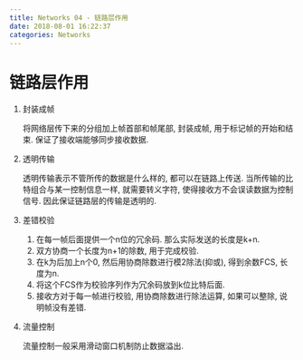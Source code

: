 ```yaml
---
title: Networks 04 - 链路层作用
date: 2018-08-01 16:22:37
categories: Networks
---
```

# 链路层作用

<!--more-->

1. 封装成帧
   
   将网络层传下来的分组加上帧首部和帧尾部, 封装成帧, 用于标记帧的开始和结束. 保证了接收端能够同步接收数据.

2. 透明传输

    透明传输表示不管所传的数据是什么样的, 都可以在链路上传送. 当所传输的比特组合与某一控制信息一样, 就需要转义字符, 使得接收方不会误读数据为控制信号. 因此保证链路层的传输是透明的.

3. 差错校验

    1. 在每一帧后面提供一个n位的冗余码. 那么实际发送的长度是k+n.
    2. 双方协商一个长度为n+1的除数, 用于完成校验.
    3. 在k为后加上n个0, 然后用协商除数进行模2除法(抑或), 得到余数FCS, 长度为n.
    4. 将这个FCS作为校验序列作为冗余码放到k位比特后面.
    5. 接收方对于每一帧进行校验, 用协商除数进行除法运算, 如果可以整除, 说明帧没有差错.
   
4. 流量控制

    流量控制一般采用滑动窗口机制防止数据溢出.